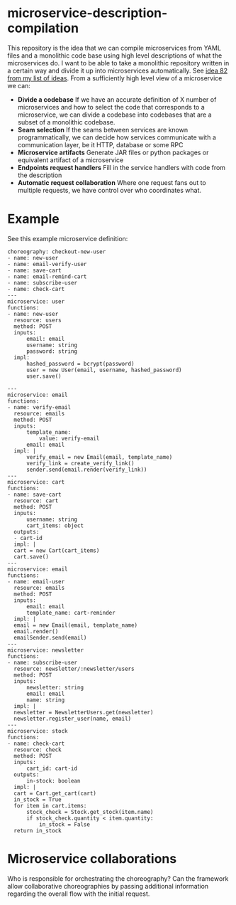 # microservice-description-compilation

This repository is the idea that we can compile microservices from YAML files and a monolithic code base using high level descriptions of what the microservices do. I want to be able to take a monolithic repository written in a certain way and divide it up into microservices automatically. See [idea 82 from my list of ideas](https://github.com/samsquire/ideas#82-inline-http-microservice-compilation). From a sufficiently high level view of a microservice we can:

 * **Divide a codebase** If we have an accurate definition of X number of microservices and how to select the code that corresponds to a microservice, we can divide a codebase into codebases that are a subset of a monolithic codebase.
 * **Seam selection** If the seams between services are known programmatically, we can decide how services communicate with a communication layer, be it HTTP, database or some RPC
 * **Microservice artifacts** Generate JAR files or python packages or equivalent artifact of a microservice
 * **Endpoints request handlers** Fill in the service handlers with code from the description
 * **Automatic request collaboration** Where one request fans out to multiple requests, we have control over who coordinates what. 
 

# Example

See this example microservice definition:

```
choreography: checkout-new-user
- name: new-user
- name: email-verify-user
- name: save-cart
- name: email-remind-cart
- name: subscribe-user
- name: check-cart
---
microservice: user
functions:
- name: new-user
  resource: users
  method: POST
  inputs:
      email: email
      username: string
      password: string
  impl:
      hashed_password = bcrypt(password)
      user = new User(email, username, hashed_password)
      user.save()
	
---
microservice: email
functions:
- name: verify-email
  resource: emails
  method: POST
  inputs:
      template_name:
          value: verify-email
      email: email
  impl: |
      verify_email = new Email(email, template_name)
      verify_link = create_verify_link()
      sender.send(email.render(verify_link))
---
microservice: cart
functions:
- name: save-cart
  resource: cart
  method: POST
  inputs:
      username: string
      cart_items: object
  outputs:
  - cart-id
  impl: |
  cart = new Cart(cart_items)
  cart.save()
---
microservice: email
functions:
- name: email-user
  resource: emails
  method: POST
  inputs:
      email: email
      template_name: cart-reminder
  impl: |
  email = new Email(email, template_name)
  email.render()
  emailSender.send(email)
---
microservice: newsletter
functions:
- name: subscribe-user
  resource: newsletter/:newsletter/users
  method: POST
  inputs:
      newsletter: string
      email: email
      name: string
  impl: |
  newsletter = NewsletterUsers.get(newsletter)
  newsletter.register_user(name, email)
---
microservice: stock
functions:
- name: check-cart
  resource: check
  method: POST
  inputs:
      cart_id: cart-id
  outputs:
      in-stock: boolean
  impl: |
  cart = Cart.get_cart(cart)
  in_stock = True
  for item in cart.items:
      stock_check = Stock.get_stock(item.name)
      if stock_check.quantity < item.quantity:
          in_stock = False
  return in_stock
```

 # Microservice collaborations
 
 Who is responsible for orchestrating the choreography? Can the framework allow collaborative choreographies by passing additional information regarding the overall flow with the initial request.

 
